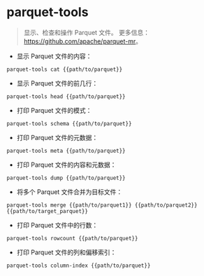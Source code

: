 # parquet-tools

> 显示、检查和操作 Parquet 文件。
> 更多信息：<https://github.com/apache/parquet-mr>。

- 显示 Parquet 文件的内容：

`parquet-tools cat {{path/to/parquet}}`

- 显示 Parquet 文件的前几行：

`parquet-tools head {{path/to/parquet}}`

- 打印 Parquet 文件的模式：

`parquet-tools schema {{path/to/parquet}}`

- 打印 Parquet 文件的元数据：

`parquet-tools meta {{path/to/parquet}}`

- 打印 Parquet 文件的内容和元数据：

`parquet-tools dump {{path/to/parquet}}`

- 将多个 Parquet 文件合并为目标文件：

`parquet-tools merge {{path/to/parquet1}} {{path/to/parquet2}} {{path/to/target_parquet}}`

- 打印 Parquet 文件中的行数：

`parquet-tools rowcount {{path/to/parquet}}`

- 打印 Parquet 文件的列和偏移索引：

`parquet-tools column-index {{path/to/parquet}}`